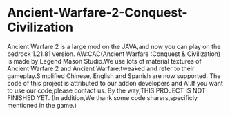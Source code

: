 # Ancient-Warfare-2-Conquest-Civilization
Ancient Warfare 2 is a large mod on the JAVA,and now you can play on the bedrock 1.21.81 version.
AW:CAC(Ancient Warfare :Conquest & Civilization) is made by Legend Mason Studio.We use lots of material textures of Ancient Warfare 2 and Ancient Warfare:tweaked and refer to their gameplay.Simplified Chinese, English and Spanish are now supported.
The code of this project is attributed to our addon developers and AI.If you want to use our code,please contact us.
By the way,THIS PROJECT IS NOT FINISHED YET.
(In addition,We thank some code sharers,specificly mentioned in the game.)
